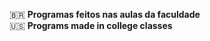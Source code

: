 🇧🇷 <b> Programas feitos nas aulas da faculdade</b><br>
 🇺🇸 <b> Programs made in college classes</b>

